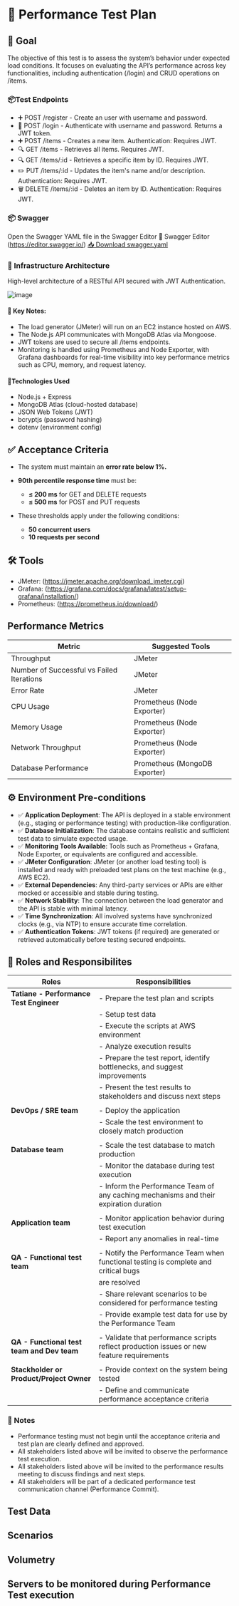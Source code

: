 # 🧪 Performance Test Plan

## 🎯 Goal
The objective of this test is to assess the system’s behavior under expected load conditions.
It focuses on evaluating the API’s performance across key functionalities, including authentication (/login) and CRUD operations on /items.

### 📦Test Endpoints
- ➕ POST /register - Create an user with username and password.
- 🔐 POST /login - Authenticate with username and password. Returns a JWT token.
- ➕ POST /items -  Creates a new item. Authentication: Requires JWT.
- 🔍 GET /items - Retrieves all items. Requires JWT.
- 🔍 GET /items/:id - Retrieves a specific item by ID. Requires JWT.
- ✏️ PUT /items/:id - Updates the item's name and/or description. Authentication: Requires JWT.
- 🗑️ DELETE /items/:id - Deletes an item by ID. Authentication: Requires JWT.


### 📦 Swagger
Open the Swagger YAML file in the Swagger Editor 
🔗 Swagger Editor (https://editor.swagger.io/)
[📥 Download swagger.yaml](https://github.com/almeidas-tatiane/robust-api-performance/raw/main/swagger.yaml)

### 🔧 Infrastructure Architecture 
High-level architecture of a RESTful API secured with JWT Authentication.

![image](https://github.com/user-attachments/assets/987f8c75-56b3-4a85-8d04-00c594336a03)


#### 🧪 Key Notes:
- The load generator (JMeter) will run on an EC2 instance hosted on AWS.
- The Node.js API communicates with MongoDB Atlas via Mongoose.
- JWT tokens are used to secure all /items endpoints.
- Monitoring is handled using Prometheus and Node Exporter, with Grafana dashboards for real-time visibility into key performance metrics such as CPU, memory, and request latency.

#### 🔧Technologies Used
- Node.js + Express  
- MongoDB Atlas (cloud-hosted database)  
- JSON Web Tokens (JWT)  
- bcryptjs (password hashing)  
- dotenv (environment config)  

## ✅ Acceptance Criteria
- The system must maintain an **error rate below 1%.**
- **90th percentile response time** must be:
    - **≤ 200 ms** for GET and DELETE requests
    - **≤ 500 ms** for POST and PUT requests

- These thresholds apply under the following conditions:
    - **50 concurrent users**
    - **10 requests per second**

## 🛠️ Tools
- JMeter: (https://jmeter.apache.org/download_jmeter.cgi)
- Grafana: (https://grafana.com/docs/grafana/latest/setup-grafana/installation/)
- Prometheus: (https://prometheus.io/download/)


## Performance Metrics
| Metric                                      | Suggested Tools                                   |
|---------------------------------------------|---------------------------------------------------|
| Throughput                                  | JMeter                                            |
| Number of Successful vs Failed Iterations   | JMeter                                            |
| Error Rate                                  | JMeter                                            |
| CPU Usage                                   | Prometheus (Node Exporter)                        |
| Memory Usage                                | Prometheus (Node Exporter)                        |
| Network Throughput                          | Prometheus (Node Exporter)                        |
| Database Performance                        | Prometheus (MongoDB Exporter)                     |


## ⚙️ Environment Pre-conditions

- ✅ **Application Deployment**: The API is deployed in a stable environment (e.g., staging or performance testing) with production-like configuration.
- ✅ **Database Initialization**: The database contains realistic and sufficient test data to simulate expected usage.
- ✅ **Monitoring Tools Available**: Tools such as Prometheus + Grafana, Node Exporter, or equivalents are configured and accessible.
- ✅ **JMeter Configuration**: JMeter (or another load testing tool) is installed and ready with preloaded test plans on the test machine (e.g., AWS EC2).
- ✅ **External Dependencies**: Any third-party services or APIs are either mocked or accessible and stable during testing.
- ✅ **Network Stability**: The connection between the load generator and the API is stable with minimal latency.
- ✅ **Time Synchronization**: All involved systems have synchronized clocks (e.g., via NTP) to ensure accurate time correlation.
- ✅ **Authentication Tokens**: JWT tokens (if required) are generated or retrieved automatically before testing secured endpoints.

## 👥 Roles and Responsibilites
| Roles                                       | Responsibilities                                                                              |
|---------------------------------------------|-----------------------------------------------------------------------------------------------|
| **Tatiane - Performance Test Engineer**     | - Prepare the test plan and scripts                                                           |
|                                             | - Setup test data                                                                             |
|                                             | - Execute the scripts at AWS environment                                                      |
|                                             | - Analyze execution results                                                                   |
|                                             | - Prepare the test report, identify bottlenecks, and suggest improvements                     |
|                                             | - Present the test results to stakeholders and discuss next steps                             |
|                                             |                                                                                               |
| **DevOps / SRE team**                       | - Deploy the application                                                                      |
|                                             | - Scale the test environment to closely match production                                      |
|                                             |                                                                                               |
| **Database team**                           | - Scale the test database to match production                                                 |
|                                             | - Monitor the database during test execution                                                  |
|                                             | - Inform the Performance Team of any caching mechanisms and their expiration duration         |
|                                             |                                                                                               |
| **Application team**                        | - Monitor application behavior during test execution                                          |
|                                             | - Report any anomalies in real-time                                                           |
|                                             |                                                                                               |
| **QA - Functional test team**               | - Notify the Performance Team when functional testing is complete and critical bugs           |
|                                             | are resolved                                                                                  |
|                                             | - Share relevant scenarios to be considered for performance testing                           |
|                                             | - Provide example test data for use by the Performance Team                                   |
|                                             |                                                                                               |
| **QA - Functional test team and Dev team**  | - Validate that performance scripts reflect production issues or new feature requirements     |
|                                             |                                                                                               |
| **Stackholder or Product/Project Owner**    | - Provide context on the system being tested                                                  |
|                                             | - Define and communicate performance acceptance criteria                                      |

### 📝 Notes
- Performance testing must not begin until the acceptance criteria and test plan are clearly defined and approved.
- All stakeholders listed above will be invited to observe the performance test execution.
- All stakeholders listed above will be invited to the performance results meeting to discuss findings and next steps.
- All stakeholders will be part of a dedicated performance test communication channel (Performance Commit).

## Test Data

## Scenarios

## Volumetry

## Servers to be monitored during Performance Test execution
